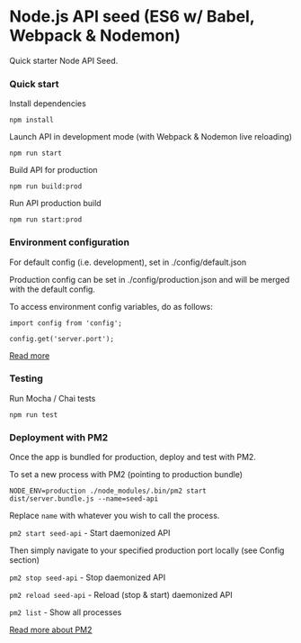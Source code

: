 # Node.js API seed (ES6 w/ Babel, Webpack & Nodemon)

Quick starter Node API Seed.

### Quick start

Install dependencies

`npm install`

Launch API in development mode (with Webpack & Nodemon live reloading)

`npm run start`

Build API for production

`npm run build:prod`

Run API production build

`npm run start:prod`

### Environment configuration

For default config (i.e. development), set in ./config/default.json

Production config can be set in ./config/production.json and will be merged with the default config.

To access environment config variables, do as follows:

`import config from 'config';`

`config.get('server.port');`

[Read more](https://www.npmjs.com/package/config)

### Testing

Run Mocha / Chai tests

`npm run test`

### Deployment with PM2

Once the app is bundled for production, deploy and test with PM2.

To set a new process with PM2 (pointing to production bundle)

`NODE_ENV=production ./node_modules/.bin/pm2 start dist/server.bundle.js --name=seed-api`

Replace `name` with whatever you wish to call the process.

`pm2 start seed-api` - Start daemonized API

Then simply navigate to your specified production port locally (see Config section)

`pm2 stop seed-api` - Stop daemonized API

`pm2 reload seed-api` - Reload (stop & start) daemonized API

`pm2 list` - Show all processes

[Read more about PM2](http://pm2.keymetrics.io/docs/usage/quick-start/)
